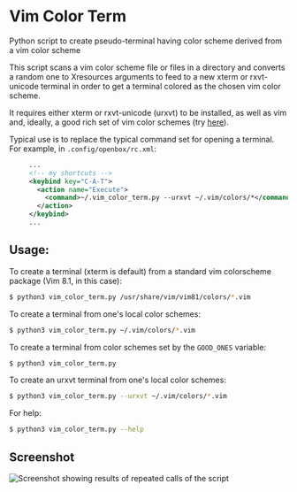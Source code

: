 # Vim Color Term
Python script to create pseudo-terminal having color scheme derived from a vim color scheme

This script scans a vim color scheme file or files in a directory and converts a random one to Xresources
arguments to feed to a new xterm or rxvt-unicode terminal in order to get a terminal colored
as the chosen vim color scheme.

It requires either xterm or rxvt-unicode (urxvt) to be installed, as well as vim and,
ideally, a good rich set of vim color schemes (try [here](https://github.com/flazz/vim-colorschemes)).

Typical use is to replace the typical command set for opening a terminal.
For example, in `.config/openbox/rc.xml`:
```xml
     ...
     <!-- my shortcuts -->
     <keybind key="C-A-T">
       <action name="Execute">
         <command>~/.vim_color_term.py --urxvt ~/.vim/colors/*</command>
       </action>
     </keybind>
     ...
```

## Usage:

To create a terminal (xterm is default) from a standard vim colorscheme package (Vim 8.1, in this case):
```bash
$ python3 vim_color_term.py /usr/share/vim/vim81/colors/*.vim
```
To create a terminal from one's local color schemes:
```bash
$ python3 vim_color_term.py ~/.vim/colors/*.vim
```
To create a terminal from color schemes set by the `GOOD_ONES` variable:
```bash
$ python3 vim_color_term.py
```
To create an urxvt terminal from one's local color schemes:
```bash
$ python3 vim_color_term.py --urxvt ~/.vim/colors/*.vim
```
For help:
```bash
$ python3 vim_color_term.py --help
```
## Screenshot
![Screenshot showing results of repeated calls of the script](http://vapid.io/images/vim_color_term_screenshot.png)
